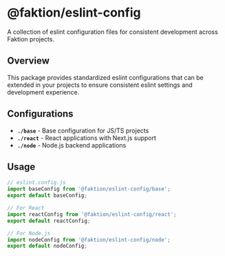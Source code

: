 # @faktion/eslint-config

A collection of eslint configuration files for consistent development across Faktion projects.

## Overview

This package provides standardized eslint configurations that can be extended in your projects to ensure consistent eslint settings and development experience.

## Configurations

- **`./base`** - Base configuration for JS/TS projects
- **`./react`** - React applications with Next.js support
- **`./node`** - Node.js backend applications

## Usage

```javascript
// eslint.config.js
import baseConfig from '@faktion/eslint-config/base';
export default baseConfig;

// For React
import reactConfig from '@faktion/eslint-config/react';
export default reactConfig;

// For Node.js
import nodeConfig from '@faktion/eslint-config/node';
export default nodeConfig;
```
